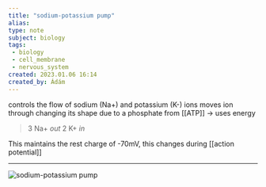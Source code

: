 ```yaml
---
title: "sodium-potassium pump"
alias: 
type: note
subject: biology
tags:
 - biology
 - cell_membrane
 - nervous_system
created: 2023.01.06 16:14
created_by: Ádám
---
```

controls the flow of sodium (Na+) and potassium (K-) ions
moves ion through changing its shape due to a phosphate from [[ATP]] → uses energy

>3 Na+ _out_
>2 K+ _in_

This maintains the rest charge of -70mV, this changes during [[action potential]]

---

![sodium-potassium pump](https://lh6.googleusercontent.com/y9VtaUvrwSIaEB3kF5VDUaSlPGqH7n13HjZtE6qSbBKzdhk48gyZIEttspS2184lqwXnW4R2LQHMHdWPu2hEk8jiUdMHKPk-MTqrgTH6XtN0L4ijFSIzu1m1Xya2N5u-NM7HLrSeYRRuZfnfmftfK1CduwvLzmUak4bn4u3RXZWQsbo2eV6TAL8X_u2oXXUL)